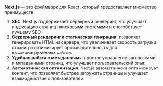 **Next.js** — это фреймворк для React, который предоставляет множество преимуществ:

1. **SEO**: Next.js поддерживает серверный рендеринг, что улучшает индексацию страниц поисковыми системами и способствует лучшему SEO.
2. **Серверный рендеринг и статическая генерация**: позволяет генерировать HTML на сервере, что увеличивает скорость загрузки страниц и оптимизирует производительность для высоконагруженных сайтов.
3. **Удобная работа с метаданными**: простое управление заголовками и метаданными страниц, что улучшает пользовательский опыт.
4. **Автоматическая оптимизация**: Next.js автоматически оптимизирует контент, что позволяет быстрее загружать страницы и улучшает взаимодействие с пользователем.